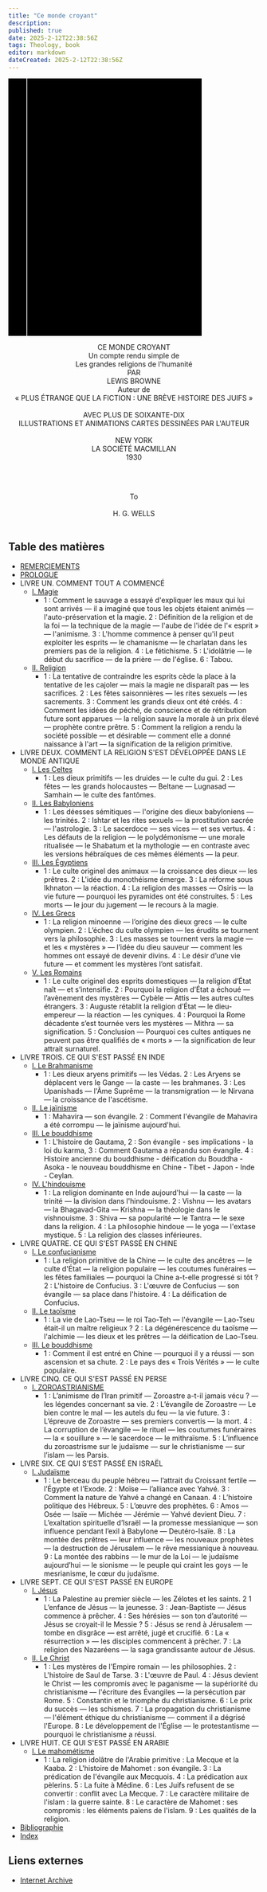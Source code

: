```yaml
---
title: "Ce monde croyant"
description: 
published: true
date: 2025-2-12T22:38:56Z
tags: Theology, book
editor: markdown
dateCreated: 2025-2-12T22:38:56Z
---
```


<div class="urantiapedia-book-front urantiapedia-book-science"><svg xmlns="http://www.w3.org/2000/svg" width="102.6mm" height="136.8mm" viewBox="0 0 102.6 136.8" version="1.1">	<g transform="translate(-7,-5)">		<rect width="9.6" height="136.8" x="7" y="5" />		<rect width="96.9" height="136.8" x="17" y="5" />		<text style="font-size:5px" x="61" y="22">Lewis Browne</text>		<text style="font-size:4px" x="61" y="125">New York: The Macmillan Company, 1926</text>		<text style="font-size:9px" x="61" y="50">Ce monde croyant:</text>		<text style="font-size:9px" x="61" y="60">Un compte rendu</text>		<text style="font-size:9px" x="61" y="70">simple de la</text>		<text style="font-size:9px" x="61" y="80">les grandes religions</text>		<text style="font-size:9px" x="61" y="90">de l'humanité</text>	</g></svg></div><p style="text-align:center;"><span class="text-h3">CE MONDE CROYANT </span><br>Un compte rendu simple de<br>Les grandes religions de l'humanité<br>PAR<br><span class="text-h5">LEWIS BROWNE</span><br>Auteur de <br>« PLUS ÉTRANGE QUE LA FICTION : UNE BRÈVE HISTOIRE DES JUIFS »<br><br>AVEC PLUS DE SOIXANTE-DIX <br>ILLUSTRATIONS ET ANIMATIONSCARTES DESSINÉES PAR L'AUTEUR <br><br>NEW YORK<br>LA SOCIÉTÉ MACMILLAN<br>1930<br><br></p><br><p style="text-align:center;">To<br><br>H. G. WELLS<br><br></p>
## Table des matières

- [REMERCIEMENTS](/fr/book/Lewis_Browne/This_Believing_World/Acknowledgments)
- [PROLOGUE](/fr/book/Lewis_Browne/This_Believing_World/Prologue)
- LIVRE UN. COMMENT TOUT A COMMENCÉ
	- [I. Magie](/fr/book/Lewis_Browne/This_Believing_World/Book1_1)
		- 1 : Comment le sauvage a essayé d'expliquer les maux qui lui sont arrivés — il a imaginé que tous les objets étaient animés — l'auto-préservation et la magie. 2 : Définition de la religion et de la foi — la technique de la magie — l'aube de l'idée de l'« esprit » — l'animisme. 3 : L'homme commence à penser qu'il peut exploiter les esprits — le chamanisme — le charlatan dans les premiers pas de la religion. 4 : Le fétichisme. 5 : L'idolâtrie — le début du sacrifice — de la prière — de l'église. 6 : Tabou.
	- [II. Religion](/fr/book/Lewis_Browne/This_Believing_World/Book1_2)
		- 1 : La tentative de contraindre les esprits cède la place à la tentative de les cajoler — mais la magie ne disparaît pas — les sacrifices. 2 : Les fêtes saisonnières — les rites sexuels — les sacrements. 3 : Comment les grands dieux ont été créés. 4 : Comment les idées de péché, de conscience et de rétribution future sont apparues — la religion sauve la morale à un prix élevé — prophète contre prêtre. 5 : Comment la religion a rendu la société possible — et désirable — comment elle a donné naissance à l'art — la signification de la religion primitive.
- LIVRE DEUX. COMMENT LA RELIGION S'EST DÉVELOPPÉE DANS LE MONDE ANTIQUE
	- [I. Les Celtes](/fr/book/Lewis_Browne/This_Believing_World/Book2_1)
		- 1 : Les dieux primitifs — les druides — le culte du gui. 2 : Les fêtes — les grands holocaustes — Beltane — Lugnasad — Samhain — le culte des fantômes.
	- [II. Les Babyloniens](/fr/book/Lewis_Browne/This_Believing_World/Book2_2)
		- 1 : Les déesses sémitiques — l'origine des dieux babyloniens — les trinités. 2 : Ishtar et les rites sexuels — la prostitution sacrée — l'astrologie. 3 : Le sacerdoce — ses vices — et ses vertus. 4 : Les défauts de la religion — le polydémonisme — une morale ritualisée — le Shabatum et la mythologie — en contraste avec les versions hébraïques de ces mêmes éléments — la peur.
	- [III. Les Égyptiens](/fr/book/Lewis_Browne/This_Believing_World/Book2_3)
		- 1 : Le culte originel des animaux — la croissance des dieux — les prêtres. 2 : L'idée du monothéisme émerge. 3 : La réforme sous Ikhnaton — la réaction. 4 : La religion des masses — Osiris — la vie future — pourquoi les pyramides ont été construites. 5 : Les morts — le jour du jugement — le recours à la magie.
	- [IV. Les Grecs](/fr/book/Lewis_Browne/This_Believing_World/Book2_4)
		- 1 : La religion minoenne — l’origine des dieux grecs — le culte olympien. 2 : L’échec du culte olympien — les érudits se tournent vers la philosophie. 3 : Les masses se tournent vers la magie — et les « mystères » — l’idée du dieu sauveur — comment les hommes ont essayé de devenir divins. 4 : Le désir d’une vie future — et comment les mystères l’ont satisfait.
	- [V. Les Romains](/fr/book/Lewis_Browne/This_Believing_World/Book2_5)
		- 1 : Le culte originel des esprits domestiques — la religion d’État naît — et s’intensifie. 2 : Pourquoi la religion d’État a échoué — l’avènement des mystères — Cybèle — Attis — les autres cultes étrangers. 3 : Auguste rétablit la religion d’État — le dieu-empereur — la réaction — les cyniques. 4 : Pourquoi la Rome décadente s’est tournée vers les mystères — Mithra — sa signification. 5 : Conclusion — Pourquoi ces cultes antiques ne peuvent pas être qualifiés de « morts » — la signification de leur attrait surnaturel.
- LIVRE TROIS. CE QUI S'EST PASSÉ EN INDE
	- [I. Le Brahmanisme](/fr/book/Lewis_Browne/This_Believing_World/Book3_1)
		- 1 : Les dieux aryens primitifs — les Védas. 2 : Les Aryens se déplacent vers le Gange — la caste — les brahmanes. 3 : Les Upanishads — l'Âme Suprême — la transmigration — le Nirvana — la croissance de l'ascétisme.
	- [II. Le jaïnisme](/fr/book/Lewis_Browne/This_Believing_World/Book3_2)
		- 1 : Mahavira — son évangile. 2 : Comment l'évangile de Mahavira a été corrompu — le jaïnisme aujourd'hui.
	- [III. Le bouddhisme](/fr/book/Lewis_Browne/This_Believing_World/Book3_3)
		- 1 : L'histoire de Gautama, 2 : Son évangile - ses implications - la loi du karma, 3 : Comment Gautama a répandu son évangile. 4 : Histoire ancienne du bouddhisme - déification du Bouddha - Asoka - le nouveau bouddhisme en Chine - Tibet - Japon - Inde - Ceylan.
	- [IV. L'hindouisme](/fr/book/Lewis_Browne/This_Believing_World/Book3_4)
		- 1 : La religion dominante en Inde aujourd'hui — la caste — la trinité — la division dans l'hindouisme. 2 : Vishnu — les avatars — la Bhagavad-Gita — Krishna — la théologie dans le vishnouisme. 3 : Shiva — sa popularité — le Tantra — le sexe dans la religion. 4 : La philosophie hindoue — le yoga — l'extase mystique. 5 : La religion des classes inférieures.
- LIVRE QUATRE. CE QUI S'EST PASSÉ EN CHINE
	- [I. Le confucianisme](/fr/book/Lewis_Browne/This_Believing_World/Book4_1)
		- 1 : La religion primitive de la Chine — le culte des ancêtres — le culte d'État — la religion populaire — les coutumes funéraires — les fêtes familiales — pourquoi la Chine a-t-elle progressé si tôt ? 2 : L'histoire de Confucius. 3 : L'œuvre de Confucius — son évangile — sa place dans l'histoire. 4 : La déification de Confucius.
	- [II. Le taoïsme](/fr/book/Lewis_Browne/This_Believing_World/Book4_2)
		- 1 : La vie de Lao-Tseu — le roi Tao-Teh — l'évangile — Lao-Tseu était-il un maître religieux ? 2 : La dégénérescence du taoïsme — l'alchimie — les dieux et les prêtres — la déification de Lao-Tseu.
	- [III. Le bouddhisme](/fr/book/Lewis_Browne/This_Believing_World/Book4_3)
		- 1 : Comment il est entré en Chine — pourquoi il y a réussi — son ascension et sa chute. 2 : Le pays des « Trois Vérités » — le culte populaire.
- LIVRE CINQ. CE QUI S'EST PASSÉ EN PERSE
	- [I. ZOROASTRIANISME](/fr/book/Lewis_Browne/This_Believing_World/Book5_1)
		- 1 : L’animisme de l’Iran primitif — Zoroastre a-t-il jamais vécu ? — les légendes concernant sa vie. 2 : L’évangile de Zoroastre — Le bien contre le mal — les autels du feu — la vie future. 3 : L’épreuve de Zoroastre — ses premiers convertis — la mort. 4 : La corruption de l’évangile — le rituel — les coutumes funéraires — la « souillure » — le sacerdoce — le mithraïsme. 5 : L’influence du zoroastrisme sur le judaïsme — sur le christianisme — sur l’islam — les Parsis.
- LIVRE SIX. CE QUI S'EST PASSÉ EN ISRAËL
	- [I. Judaïsme](/fr/book/Lewis_Browne/This_Believing_World/Book6_1)
		- 1 : Le berceau du peuple hébreu — l’attrait du Croissant fertile — l’Égypte et l’Exode. 2 : Moïse — l’alliance avec Yahvé. 3 : Comment la nature de Yahvé a changé en Canaan. 4 : L’histoire politique des Hébreux. 5 : L’œuvre des prophètes. 6 : Amos — Osée — Isaïe — Michée — Jérémie — Yahvé devient Dieu. 7 : L’exaltation spirituelle d’Israël — la promesse messianique — son influence pendant l’exil à Babylone — Deutéro-Isaïe. 8 : La montée des prêtres — leur influence — les nouveaux prophètes — la destruction de Jérusalem — le rêve messianique à nouveau. 9 : La montée des rabbins — le mur de la Loi — le judaïsme aujourd’hui — le sionisme — le peuple qui craint les goys — le mesrianisme, le cœur du judaïsme.
- LIVRE SEPT. CE QUI S'EST PASSÉ EN EUROPE
	- [I. Jésus](/fr/book/Lewis_Browne/This_Believing_World/Book7_1)
		- 1 : La Palestine au premier siècle — les Zélotes et les saints. 2 1 L’enfance de Jésus — la jeunesse. 3 : Jean-Baptiste — Jésus commence à prêcher. 4 : Ses hérésies — son ton d’autorité — Jésus se croyait-il le Messie ? 5 : Jésus se rend à Jérusalem — tombe en disgrâce — est arrêté, jugé et crucifié. 6 : La « résurrection » — les disciples commencent à prêcher. 7 : La religion des Nazaréens — la saga grandissante autour de Jésus.
	- [II. Le Christ](/fr/book/Lewis_Browne/This_Believing_World/Book7_2)
		- 1 : Les mystères de l'Empire romain — les philosophies. 2 : L'histoire de Saul de Tarse. 3 : L'œuvre de Paul. 4 : Jésus devient le Christ — les compromis avec le paganisme — la supériorité du christianisme — l'écriture des Évangiles — la persécution par Rome. 5 : Constantin et le triomphe du christianisme. 6 : Le prix du succès — les schismes. 7 : La propagation du christianisme — l'élément éthique du christianisme — comment il a dégrisé l'Europe. 8 : Le développement de l'Église — le protestantisme — pourquoi le christianisme a réussi.
- LIVRE HUIT. CE QUI S'EST PASSÉ EN ARABIE
	- [I. Le mahométisme](/fr/book/Lewis_Browne/This_Believing_World/Book8_1)
		- 1 : La religion idolâtre de l'Arabie primitive : La Mecque et la Kaaba. 2 : L'histoire de Mahomet : son évangile. 3 : La prédication de l'évangile aux Mecquois. 4 : La prédication aux pèlerins. 5 : La fuite à Médine. 6 : Les Juifs refusent de se convertir : conflit avec La Mecque. 7 : Le caractère militaire de l'islam : la guerre sainte. 8 : Le caractère de Mahomet : ses compromis : les éléments païens de l'islam. 9 : Les qualités de la religion.
- [Bibliographie](/fr/book/Lewis_Browne/This_Believing_World/Bibliography)
- [Index](/fr/book/Lewis_Browne/This_Believing_World/Index)

## Liens externes

- [Internet Archive](https://archive.org/details/in.ernet.dli.2015.264769/mode/2up)
